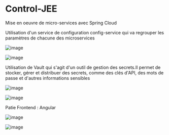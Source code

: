 # Control-JEE

Mise en oeuvre de micro-services avec Spring Cloud

Utilisation d'un service de configuration config-service qui va regrouper les paramètres de chacune des microservices
 
 ![image](https://github.com/LHaitam/Control-JEE/assets/77359501/1c6afeef-a0d8-4b4b-997c-dd71264e6d03)

![image](https://github.com/LHaitam/Control-JEE/assets/77359501/30c59639-ef13-4afd-b8fc-07609cbc0df4)


Utilisation de Vault qui s'agit d'un outil de gestion des secrets.Il permet de stocker, gérer et distribuer des secrets, comme des clés d'API, des mots de passe et d'autres informations sensibles

 ![image](https://github.com/LHaitam/Control-JEE/assets/77359501/a6530c36-34c6-4e72-92aa-41632902543e)

 ![image](https://github.com/LHaitam/Control-JEE/assets/77359501/acd615a9-6d21-40ba-9fb2-0a7dac18281e)


Patie Frontend : Angular
 
 ![image](https://github.com/LHaitam/Control-JEE/assets/77359501/1190007c-8b9b-4a1b-8add-a432dcade111)

![image](https://github.com/LHaitam/Control-JEE/assets/77359501/370b492b-c1cc-42f1-b574-5d7ce518c5c6)


